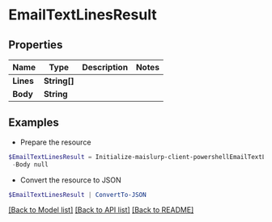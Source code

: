 # EmailTextLinesResult
## Properties

Name | Type | Description | Notes
------------ | ------------- | ------------- | -------------
**Lines** | **String[]** |  | 
**Body** | **String** |  | 

## Examples

- Prepare the resource
```powershell
$EmailTextLinesResult = Initialize-maislurp-client-powershellEmailTextLinesResult  -Lines null `
 -Body null
```

- Convert the resource to JSON
```powershell
$EmailTextLinesResult | ConvertTo-JSON
```

[[Back to Model list]](../README#documentation-for-models) [[Back to API list]](../README#documentation-for-api-endpoints) [[Back to README]](../README)

